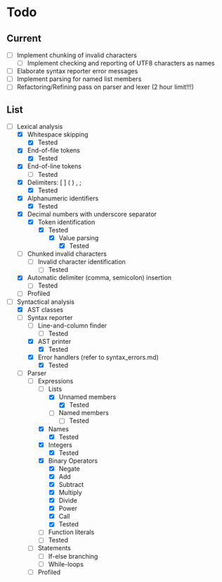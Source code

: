 # Todo

## Current

- [ ] Implement chunking of invalid characters
  - [ ] Implement checking and reporting of UTF8 characters as names
- [ ] Elaborate syntax reporter error messages
- [ ] Implement parsing for named list members
- [ ] Refactoring/Refining pass on parser and lexer (2 hour limit!!!)

## List

- [ ] Lexical analysis
  - [x] Whitespace skipping
    - [x] Tested
  - [x] End-of-file tokens
    - [x] Tested
  - [x] End-of-line tokens
    - [ ] Tested
  - [x] Delimiters: [ ] ( ) , ;
    - [x] Tested
  - [x] Alphanumeric identifiers
    - [x] Tested
  - [x] Decimal numbers with underscore separator
    - [x] Token identification
      - [x] Tested
        - [x] Value parsing
          - [x] Tested
  - [ ] Chunked invalid characters
    - [ ] Invalid character identification
      - [ ] Tested
  - [x] Automatic delimiter (comma, semicolon) insertion
    - [ ] Tested
  - [ ] Profiled
- [ ] Syntactical analysis
  - [x] AST classes
  - [ ] Syntax reporter
    - [ ] Line-and-column finder
      - [ ] Tested
    - [x] AST printer
      - [x] Tested
    - [x] Error handlers (refer to syntax_errors.md)
      - [x] Tested
  - [ ] Parser
    - [ ] Expressions
      - [ ] Lists
        - [x] Unnamed members
          - [x] Tested
        - [ ] Named members
          - [ ] Tested
      - [x] Names
        - [x] Tested
      - [x] Integers
        - [x] Tested
      - [x] Binary Operators
        - [x] Negate
        - [x] Add
        - [x] Subtract
        - [x] Multiply
        - [x] Divide
        - [x] Power
        - [x] Call
        - [x] Tested
      - [ ] Function literals
      - [ ] Tested
    - [ ] Statements
      - [ ] If-else branching
      - [ ] While-loops
    - [ ] Profiled

